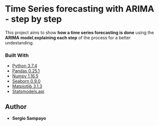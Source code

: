 # Time Series forecasting with ARIMA - step by step

This project aims to show **how a time series forecasting is done** using the **ARIMA model**,**explaining each step** of the process for a better undestanding.

### Built With

* [Python 3.7.4](https://www.python.org/downloads/release/python-374/) 
* [Pandas 0.25.1](https://pandas.pydata.org/) 
* [Numpy 1.16.5](https://numpy.org/)
* [Seaborn 0.9.0](https://seaborn.pydata.org/)
* [Matplotlib 3.1.3](https://matplotlib.org/) 
* [Statsmodels.api](https://www.statsmodels.org/stable/index.html)

## Author

* **Sergio Sampayo** 
